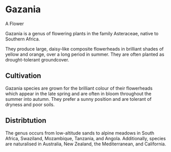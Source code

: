 # Gazania
A Flower

Gazania is a genus of flowering plants in the family Asteraceae, native to Southern Africa.

They produce large, daisy-like composite flowerheads in brilliant shades of yellow and orange, over a long period in summer. They are often planted as drought-tolerant groundcover.


## Cultivation

Gazania species are grown for the brilliant colour of their flowerheads which appear in the late spring and are often in bloom throughout the summer into autumn. They prefer a sunny position and are tolerant of dryness and poor soils.

## Distribtution

The genus occurs from low-altitude sands to alpine meadows in South Africa, Swaziland, Mozambique, Tanzania, and Angola. Additionally, species are naturalised in Australia, New Zealand, the Mediterranean, and California.

